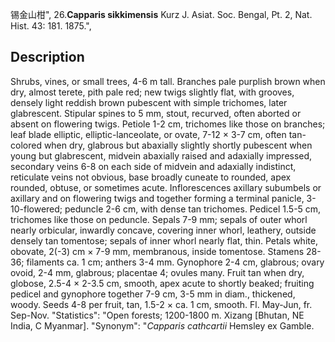 锡金山柑",
26.**Capparis sikkimensis** Kurz J. Asiat. Soc. Bengal, Pt. 2, Nat. Hist. 43: 181. 1875.",

## Description
Shrubs, vines, or small trees, 4-6 m tall. Branches pale purplish brown when dry, almost terete, pith pale red; new twigs slightly flat, with grooves, densely light reddish brown pubescent with simple trichomes, later glabrescent. Stipular spines to 5 mm, stout, recurved, often aborted or absent on flowering twigs. Petiole 1-2 cm, trichomes like those on branches; leaf blade elliptic, elliptic-lanceolate, or ovate, 7-12 × 3-7 cm, often tan-colored when dry, glabrous but abaxially slightly shortly pubescent when young but glabrescent, midvein abaxially raised and adaxially impressed, secondary veins 6-8 on each side of midvein and adaxially indistinct, reticulate veins not obvious, base broadly cuneate to rounded, apex rounded, obtuse, or sometimes acute. Inflorescences axillary subumbels or axillary and on flowering twigs and together forming a terminal panicle, 3-10-flowered; peduncle 2-6 cm, with dense tan trichomes. Pedicel 1.5-5 cm, trichomes like those on peduncle. Sepals 7-9 mm; sepals of outer whorl nearly orbicular, inwardly concave, covering inner whorl, leathery, outside densely tan tomentose; sepals of inner whorl nearly flat, thin. Petals white, obovate, 2(-3) cm × 7-9 mm, membranous, inside tomentose. Stamens 28-36; filaments ca. 1 cm; anthers 3-4 mm. Gynophore 2-4 cm, glabrous; ovary ovoid, 2-4 mm, glabrous; placentae 4; ovules many. Fruit tan when dry, globose, 2.5-4 × 2-3.5 cm, smooth, apex acute to shortly beaked; fruiting pedicel and gynophore together 7-9 cm, 3-5 mm in diam., thickened, woody. Seeds 4-8 per fruit, tan, 1.5-2 × ca. 1 cm, smooth. Fl. May-Jun, fr. Sep-Nov.
  "Statistics": "Open forests; 1200-1800 m. Xizang [Bhutan, NE India, C Myanmar].
  "Synonym": "*Capparis cathcartii* Hemsley ex Gamble.
